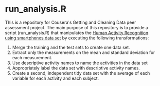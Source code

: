 run_analysis.R
=======================

This is a repository for Cousera's Getting and Cleaning Data peer assessment project. The main purpose of this repository is to provide a script (run_analysis.R) that manipulates the [Human Activity Recognition using smartphones data set](http://archive.ics.uci.edu/ml/datasets/Human+Activity+Recognition+Using+Smartphones) by executing the following transformations:

1. Merge the training and the test sets to create one data set.
2. Extract only the measurements on the mean and standard deviation for each measurement. 
3. Use descriptive activity names to name the activities in the data set
4. Appropriately label the data set with descriptive activity names. 
5. Create a second, independent tidy data set with the average of each variable for each activity and each subject. 

